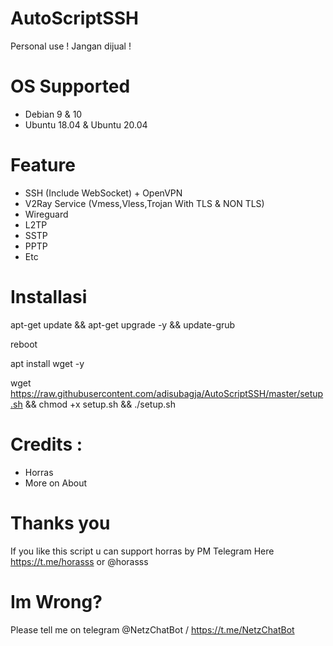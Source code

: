 # AutoScriptSSH
Personal use !
Jangan dijual !

# OS Supported
- Debian 9 & 10
- Ubuntu 18.04 & Ubuntu 20.04

# Feature
- SSH (Include WebSocket) + OpenVPN
- V2Ray Service (Vmess,Vless,Trojan With TLS & NON TLS)
- Wireguard
- L2TP
- SSTP
- PPTP
- Etc

# Installasi
apt-get update && apt-get upgrade -y && update-grub

reboot

apt install wget -y

wget https://raw.githubusercontent.com/adisubagja/AutoScriptSSH/master/setup.sh && chmod +x setup.sh && ./setup.sh

# Credits :
- Horras
- More on About

# Thanks you

If you like this script u can support horras by PM Telegram Here 
https://t.me/horasss or @horasss

# Im Wrong?
Please tell me on telegram @NetzChatBot / https://t.me/NetzChatBot
